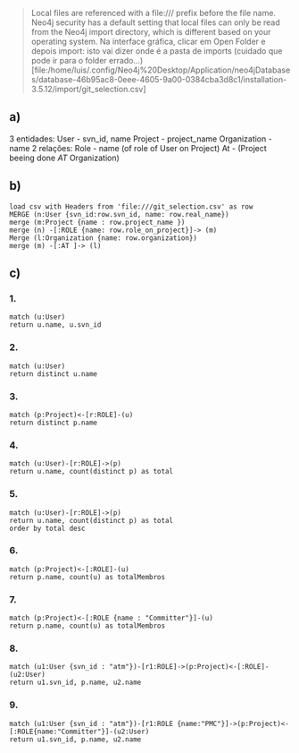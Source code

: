 > Local files are referenced with a file:/// prefix before the file name. Neo4j security has a default setting that local files can only be read from the Neo4j import directory, which is different based on your operating system.
> Na interface gráfica, clicar em Open Folder e depois import: isto vai dizer onde é a pasta de imports (cuidado que pode ir para o folder errado...) [file:/home/luis/.config/Neo4j%20Desktop/Application/neo4jDatabases/database-46b95ac8-0eee-4605-9a00-0384cba3d8c1/installation-3.5.12/import/git_selection.csv]

## a)
3 entidades:
User - svn_id, name
Project - project_name
Organization - name
2 relações:
Role - name (of role of User on Project)
At - (Project beeing done _AT_ Organization)

## b)
```
load csv with Headers from 'file:///git_selection.csv' as row
MERGE (n:User {svn_id:row.svn_id, name: row.real_name})
merge (m:Project {name : row.project_name })
merge (n) -[:ROLE {name: row.role_on_project}]-> (m)
Merge (l:Organization {name: row.organization})
merge (m) -[:AT ]-> (l)
```

## c)
### 1.
```
match (u:User)
return u.name, u.svn_id
```

### 2.
```
match (u:User)
return distinct u.name
```

### 3.
```
match (p:Project)<-[r:ROLE]-(u)
return distinct p.name
```

### 4. 
```
match (u:User)-[r:ROLE]->(p)
return u.name, count(distinct p) as total
```

### 5.
```
match (u:User)-[r:ROLE]->(p)
return u.name, count(distinct p) as total
order by total desc
```

### 6.
```
match (p:Project)<-[:ROLE]-(u)
return p.name, count(u) as totalMembros
```

### 7.
```
match (p:Project)<-[:ROLE {name : "Committer"}]-(u)
return p.name, count(u) as totalMembros
```

### 8.
```
match (u1:User {svn_id : "atm"})-[r1:ROLE]->(p:Project)<-[:ROLE]-(u2:User)
return u1.svn_id, p.name, u2.name
```

### 9.
```
match (u1:User {svn_id : "atm"})-[r1:ROLE {name:"PMC"}]->(p:Project)<-[:ROLE{name:"Committer"}]-(u2:User)
return u1.svn_id, p.name, u2.name
```
